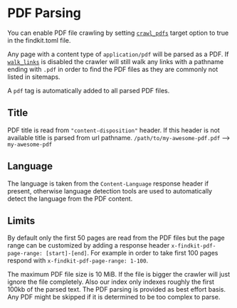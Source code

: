 
# PDF Parsing

You can enable PDF file crawling by setting [`crawl_pdfs`](/toml#crawl_pdfs)
target option to true in the findkit.toml file.

Any page with a content type of `application/pdf` will be parsed as a PDF. If
[`walk_links`](/toml#walk_links) is disabled the crawler will still walk any
links with a pathname ending with `.pdf` in order to find the PDF files as they
are commonly not listed in sitemaps.


A `pdf` tag is automatically added to all parsed PDF files.

## Title

PDF title is read from `"content-disposition"` header. If this header is not
available title is parsed from url pathname. `/path/to/my-awesome-pdf.pdf` -->
`my-awesome-pdf`

## Language

The language is taken from the `Content-Language` response header if present,
otherwise language detection tools are used to automatically detect the
language from the PDF content.

## Limits

By default only the first 50 pages are read from the PDF files but the page
range can be customized by adding a response header `x-findkit-pdf-page-range:
[start]-[end]`. For example in order to take first 100 pages respond with
`x-findkit-pdf-page-range: 1-100`.

The maximum PDF file size is 10 MiB. If the file is bigger the crawler will
just ignore the file completely. Also our index only indexes roughly the first
100kb of the parsed text. The PDF parsing is provided as best effort basis. Any
PDF might be skipped if it is determined to be too complex to parse.
